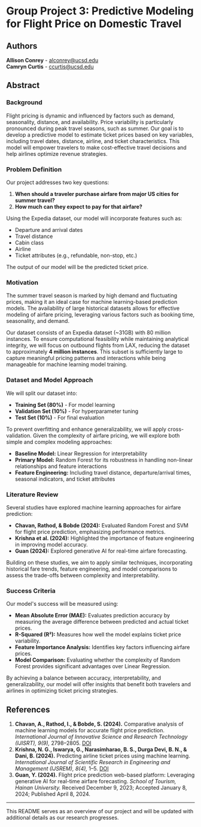 # Group Project 3: Predictive Modeling for Flight Price on Domestic Travel

## Authors
**Allison Conrey** - alconrey@ucsd.edu  
**Camryn Curtis** - ccurtis@ucsd.edu  

## Abstract

### Background
Flight pricing is dynamic and influenced by factors such as demand, seasonality, distance, and availability. Price variability is particularly pronounced during peak travel seasons, such as summer. Our goal is to develop a predictive model to estimate ticket prices based on key variables, including travel dates, distance, airline, and ticket characteristics. This model will empower travelers to make cost-effective travel decisions and help airlines optimize revenue strategies.

### Problem Definition
Our project addresses two key questions:
1. **When should a traveler purchase airfare from major US cities for summer travel?**
2. **How much can they expect to pay for that airfare?**

Using the Expedia dataset, our model will incorporate features such as:
- Departure and arrival dates
- Travel distance
- Cabin class
- Airline
- Ticket attributes (e.g., refundable, non-stop, etc.)

The output of our model will be the predicted ticket price.

### Motivation
The summer travel season is marked by high demand and fluctuating prices, making it an ideal case for machine learning-based prediction models. The availability of large historical datasets allows for effective modeling of airfare pricing, leveraging various factors such as booking time, seasonality, and demand.

Our dataset consists of an Expedia dataset (~31GB) with 80 million instances. To ensure computational feasibility while maintaining analytical integrity, we will focus on outbound flights from LAX, reducing the dataset to approximately **4 million instances**. This subset is sufficiently large to capture meaningful pricing patterns and interactions while being manageable for machine learning model training.

### Dataset and Model Approach
We will split our dataset into:
- **Training Set (80%)** - For model learning
- **Validation Set (10%)** - For hyperparameter tuning
- **Test Set (10%)** - For final evaluation

To prevent overfitting and enhance generalizability, we will apply cross-validation. Given the complexity of airfare pricing, we will explore both simple and complex modeling approaches:
- **Baseline Model:** Linear Regression for interpretability
- **Primary Model:** Random Forest for its robustness in handling non-linear relationships and feature interactions
- **Feature Engineering:** Including travel distance, departure/arrival times, seasonal indicators, and ticket attributes

### Literature Review
Several studies have explored machine learning approaches for airfare prediction:
- **Chavan, Rathod, & Bobde (2024):** Evaluated Random Forest and SVM for flight price prediction, emphasizing performance metrics.
- **Krishna et al. (2024):** Highlighted the importance of feature engineering in improving model accuracy.
- **Guan (2024):** Explored generative AI for real-time airfare forecasting.

Building on these studies, we aim to apply similar techniques, incorporating historical fare trends, feature engineering, and model comparisons to assess the trade-offs between complexity and interpretability.

### Success Criteria
Our model's success will be measured using:
- **Mean Absolute Error (MAE):** Evaluates prediction accuracy by measuring the average difference between predicted and actual ticket prices.
- **R-Squared (R²):** Measures how well the model explains ticket price variability.
- **Feature Importance Analysis:** Identifies key factors influencing airfare prices.
- **Model Comparison:** Evaluating whether the complexity of Random Forest provides significant advantages over Linear Regression.

By achieving a balance between accuracy, interpretability, and generalizability, our model will offer insights that benefit both travelers and airlines in optimizing ticket pricing strategies.

## References
1. **Chavan, A., Rathod, I., & Bobde, S. (2024).** Comparative analysis of machine learning models for accurate flight price prediction. *International Journal of Innovative Science and Research Technology (IJISRT), 9(9),* 2798–2805. [DOI](https://doi.org/10.38124/ijisrt/IJISRT24SEP1688)
2. **Krishna, N. G., Iswarya, G., Narasimharao, B. S., Durga Devi, B. N., & Dani, B. (2024).** Predicting airline ticket prices using machine learning. *International Journal of Scientific Research in Engineering and Management (IJSREM), 8(4),* 1–5. [DOI](https://doi.org/10.55041/IJSREM31185)
3. **Guan, Y. (2024).** Flight price prediction web-based platform: Leveraging generative AI for real-time airfare forecasting. *School of Tourism, Hainan University.* Received December 9, 2023; Accepted January 8, 2024; Published April 8, 2024.

---
This README serves as an overview of our project and will be updated with additional details as our research progresses.

